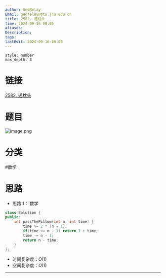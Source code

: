 ```yaml
---
author: GedRelay
Email: gedrelay@stu.jnu.edu.cn
title: 2582. 递枕头
time: 2024-09-16 00:05
aliases: 
Description: 
tags: 
lastEdit: 2024-09-16-00:06
---
```


```toc
style: number
max_depth: 3
```

# 链接
[2582. 递枕头](https://leetcode.cn/problems/pass-the-pillow/) 

# 题目
![image.png](https://ged-pic-bed.oss-cn-guangzhou.aliyuncs.com/img/202409160005495.png)


# 分类
#数学 

# 思路
- 思路 1：
数学

```cpp
class Solution {
public:
    int passThePillow(int n, int time) {
        time %= 2 * (n - 1);
        if(time <= n - 1) return 1 + time;
        time -= n - 1;
        return n - time;
    }
};
```


- 时间复杂度：${O\left( 1 \right)  }$ 
- 空间复杂度：${O\left( 1 \right)  }$ 


---

